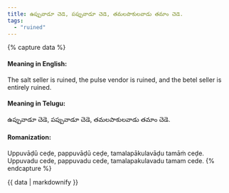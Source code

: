 ```yaml
---
title: ఉప్పువాడూ చెడె, పప్పువాడూ చెడె, తమలపాకులవాడు తమాం చెడె.
tags:
  - "ruined"
---
```


{% capture data %}
#### Meaning in English:
The salt seller is ruined, the pulse vendor is ruined, and the betel seller is entirely ruined.

#### Meaning in Telugu:
ఉప్పువాడూ చెడె, పప్పువాడూ చెడె, తమలపాకులవాడు తమాం చెడె.

#### Romanization:
Uppuvāḍū ceḍe, pappuvāḍū ceḍe, tamalapākulavāḍu tamāṁ ceḍe.
Uppuvadu cede, pappuvadu cede, tamalapakulavadu tamam cede.
{% endcapture %}

{{ data | markdownify }}

